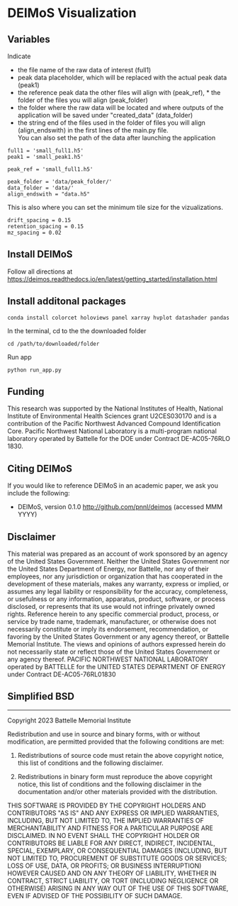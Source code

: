 DEIMoS Visualization
=======

## Variables
Indicate 
* the file name of the raw data of interest (full1)
* peak data placeholder, which will be replaced with the actual peak data (peak1)
* the reference peak data the other files will align with (peak_ref), * the folder of the files you will align (peak_folder)
* the folder where the raw data will be located and where outputs of the application will be saved under "created_data" (data_folder)
* the string end of the files used in the folder of files you will align (align_endswith) in the first lines of the main.py file.  
You can also set the path of the data after launching the application
```
full1 = 'small_full1.h5'
peak1 = 'small_peak1.h5'

peak_ref = 'small_full1.h5'

peak_folder = 'data/peak_folder/'
data_folder = 'data/'
align_endswith = "data.h5"
```

This is also where you can set the minimum tile size for the vizualizations.
```
drift_spacing = 0.15
retention_spacing = 0.15
mz_spacing = 0.02
```

## Install DEIMoS

Follow all directions at https://deimos.readthedocs.io/en/latest/getting_started/installation.html


## Install additonal packages

``` 
conda install colorcet holoviews panel xarray hvplot datashader pandas
```

In the terminal, cd to the the downloaded folder
```
cd /path/to/downloaded/folder
```

Run app
```
python run_app.py
```

## Funding
This research was supported by the National Institutes of Health, National Institute of Environmental Health Sciences grant U2CES030170 and is a contribution of the Pacific Northwest Advanced Compound Identification Core. Pacific Northwest National Laboratory is a multi-program national laboratory operated by Battelle for the DOE under Contract DE-AC05-76RLO 1830.

Citing DEIMoS
-------------
If you would like to reference DEIMoS in an academic paper, we ask you include the following:
* DEIMoS, version 0.1.0 http://github.com/pnnl/deimos (accessed MMM YYYY)

## Disclaimer

This material was prepared as an account of work sponsored by an agency of the United States Government.  Neither the United States Government nor the United States Department of Energy, nor Battelle, nor any of their employees, nor any jurisdiction or organization that has cooperated in the development of these materials, makes any warranty, express or implied, or assumes any legal liability or responsibility for the accuracy, completeness, or usefulness or any information, apparatus, product, software, or process disclosed, or represents that its use would not infringe privately owned rights.
Reference herein to any specific commercial product, process, or service by trade name, trademark, manufacturer, or otherwise does not necessarily constitute or imply its endorsement, recommendation, or favoring by the United States Government or any agency thereof, or Battelle Memorial Institute. The views and opinions of authors expressed herein do not necessarily state or reflect those of the United States Government or any agency thereof.
PACIFIC NORTHWEST NATIONAL LABORATORY
operated by
BATTELLE
for the
UNITED STATES DEPARTMENT OF ENERGY
under Contract DE-AC05-76RL01830

## Simplified BSD
____________________________________________
Copyright 2023 Battelle Memorial Institute

Redistribution and use in source and binary forms, with or without modification, are permitted provided that the following conditions are met:

1. Redistributions of source code must retain the above copyright notice, this list of conditions and the following disclaimer.

2. Redistributions in binary form must reproduce the above copyright notice, this list of conditions and the following disclaimer in the documentation and/or other materials provided with the distribution.

THIS SOFTWARE IS PROVIDED BY THE COPYRIGHT HOLDERS AND CONTRIBUTORS "AS IS" AND ANY EXPRESS OR IMPLIED WARRANTIES, INCLUDING, BUT NOT LIMITED TO, THE IMPLIED WARRANTIES OF MERCHANTABILITY AND FITNESS FOR A PARTICULAR PURPOSE ARE DISCLAIMED. IN NO EVENT SHALL THE COPYRIGHT HOLDER OR CONTRIBUTORS BE LIABLE FOR ANY DIRECT, INDIRECT, INCIDENTAL, SPECIAL, EXEMPLARY, OR CONSEQUENTIAL DAMAGES (INCLUDING, BUT NOT LIMITED TO, PROCUREMENT OF SUBSTITUTE GOODS OR SERVICES; LOSS OF USE, DATA, OR PROFITS; OR BUSINESS INTERRUPTION) HOWEVER CAUSED AND ON ANY THEORY OF LIABILITY, WHETHER IN CONTRACT, STRICT LIABILITY, OR TORT (INCLUDING NEGLIGENCE OR OTHERWISE) ARISING IN ANY WAY OUT OF THE USE OF THIS SOFTWARE, EVEN IF ADVISED OF THE POSSIBILITY OF SUCH DAMAGE.

